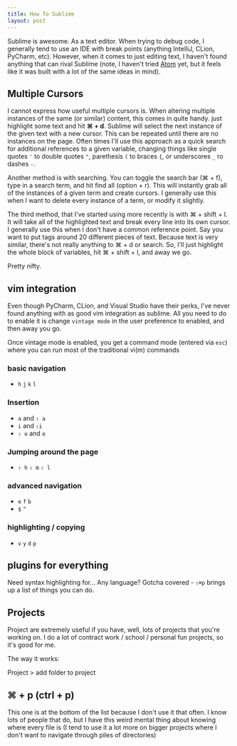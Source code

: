 ```yaml
---
title: How To Sublime
layout: post
---
```


Sublime is awesome. As a text editor. When trying to debug code, I generally tend to use an IDE with break points (anything IntelliJ, CLion, PyCharm, etc). However, when it comes to just editing text, I haven't found anything that can rival Sublime (note, I haven't tried [Atom](https://atom.io/) yet, but it feels like it was built with a lot of the same ideas in mind).

## Multiple Cursors

I cannot express how useful multiple cursors is. When altering multiple instances of the same (or similar) content, this comes in quite handy. just highlight some text and hit __⌘ + d__. Sublime will select the next instance of the given text with a new cursor. This can be repeated until there are no instances on the page. Often times I'll use this approach as a quick search for additional references to a given variable, changing things like single quotes `'` to double quotes `"`, parethesis `(` to braces `{`, or underscores `_` ro dashes `-`.

Another method is with searching. You can toggle the search bar (⌘ + f), type in a search term, and hit find all (option + r). This will instantly grab all of the instances of a given term and create cursors. I generally use this when I want to delete every instance of a term, or modify it slightly.

The third method, that I've started using more recently is with ⌘ + shift + l. It will take all of the highlighted text and break every line into its own cursor. I generally use this when I don't have a common reference point. Say you want to put tags around 20 different pieces of text. Because text is very similar, there's not really anything to ⌘ + d or search. So, I'll just highlight the whole block of variables, hit ⌘ + shift + l, and away we go.

Pretty nifty.

## vim integration

Even though PyCharm, CLion, and Visual Studio have their perks, I've never found anything with as good vim integration as sublime. All you need to do to enable it is change `vintage mode` in the user preference to enabled, and then away you go.

Once vintage mode is enabled, you get a command mode (entered via `esc`) where you can run most of the traditional vi(m) commands

### basic navigation

- `h` `j` `k` `l`

### Insertion

- `a` and `⇧ a` 
- `i` and `⇧i` 
- `⇧ o` and `o`

### Jumping around the page

- `⇧ h` `⇧ m` `⇧ l`

### advanced navigation

- `e` `f` `b`
- `$` `^`

### highlighting / copying

- `v` `y` `d` `p`

## plugins for everything

Need syntax highlighting for... Any language? Gotcha covered - `⇧⌘p` brings up a list of things you can do. 

## Projects

Project are extremely useful if you have, well, lots of projects that you're working on. I do a lot of contract work / school / personal fun projects, so it's good for me.

The way it works:

Project > add folder to project

## ⌘ + p (ctrl + p)

This one is at the bottom of the list because I don't use it that often. I know lots of people that do, but I have this weird mental thing about knowing where every file is (I tend to use it a lot more on bigger projects where I don't want to navigate through piles of directories)



